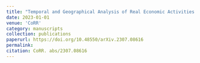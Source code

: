 ```yaml
---
title: "Temporal and Geographical Analysis of Real Economic Activities in the Bitcoin Blockchain"
date: 2023-01-01
venue: 'CoRR'
category: manuscripts
collection: publications
paperurl: https://doi.org/10.48550/arXiv.2307.08616
permalink: 
citation: CoRR. abs/2307.08616
---
```

